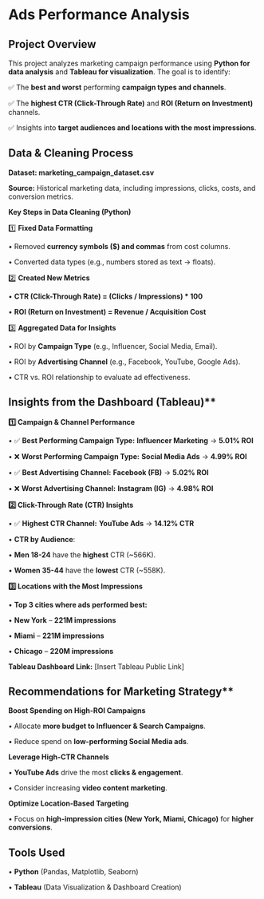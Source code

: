 # Ads Performance Analysis 


##  Project Overview

This project analyzes marketing campaign performance using **Python for data analysis** and **Tableau for visualization**. The goal is to identify:

✅ The **best and worst** performing **campaign types and channels**.

✅ The **highest CTR (Click-Through Rate)** and **ROI (Return on Investment)** channels.

✅ Insights into **target audiences and locations with the most impressions**.

##  Data & Cleaning Process

 **Dataset: marketing_campaign_dataset.csv**

 **Source:** Historical marketing data, including impressions, clicks, costs, and conversion metrics.

 **Key Steps in Data Cleaning (Python)**

1️⃣ **Fixed Data Formatting**

•	Removed **currency symbols ($) and commas** from cost columns.

•	Converted data types (e.g., numbers stored as text → floats).

2️⃣ **Created New Metrics**

•	**CTR (Click-Through Rate) = (Clicks / Impressions) * 100**

•	**ROI (Return on Investment) = Revenue / Acquisition Cost**

3️⃣ **Aggregated Data for Insights**

•	ROI by **Campaign Type** (e.g., Influencer, Social Media, Email).

•	ROI by **Advertising Channel** (e.g., Facebook, YouTube, Google Ads).

•	CTR vs. ROI relationship to evaluate ad effectiveness.


## Insights from the Dashboard (Tableau)**

**1️⃣ Campaign & Channel Performance**

•	✅ **Best Performing Campaign Type:** **Influencer Marketing** → **5.01% ROI**

•	❌ **Worst Performing Campaign Type:** **Social Media Ads** → **4.99% ROI**

•	✅ **Best Advertising Channel:** **Facebook (FB)** → **5.02% ROI**

•	❌ **Worst Advertising Channel:** **Instagram (IG)** → **4.98% ROI**

**2️⃣ Click-Through Rate (CTR) Insights**

•	✅ **Highest CTR Channel:** **YouTube Ads** → **14.12% CTR**

•	 **CTR by Audience**:

•	**Men 18-24** have the **highest** CTR (~566K).

•	**Women 35-44** have the **lowest** CTR (~558K).

**3️⃣ Locations with the Most Impressions**

•	**Top 3 cities where ads performed best:**

•	 **New York** – **221M impressions**

•	 **Miami** – **221M impressions**

•	 **Chicago** – **220M impressions**

**Tableau Dashboard Link:** [Insert Tableau Public Link]

## Recommendations for Marketing Strategy**

**Boost Spending on High-ROI Campaigns**

•	Allocate **more budget to Influencer & Search Campaigns**.

•	Reduce spend on **low-performing Social Media ads**.

**Leverage High-CTR Channels**

•	**YouTube Ads** drive the most **clicks & engagement**.

•	Consider increasing **video content marketing**.

**Optimize Location-Based Targeting**

•	Focus on **high-impression cities (New York, Miami, Chicago)** for **higher conversions**.

##  Tools Used

•	**Python** (Pandas, Matplotlib, Seaborn)

•	**Tableau** (Data Visualization & Dashboard Creation)